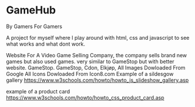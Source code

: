 # GameHub
By Gamers For Gamers

A project for myself where I play around with html, css and javascript to see what works and what dont work.

Website For A Video Game Selling Company, the company sells brand new games but also used games. very similar to GameStop but with better website. GameStop. GameStop, Cdon, Elkjøp, All Images Dowloaded From Google All Icons Dowloaded From Icon8.com
Example of a sildesgow gallery https://www.w3schools.com/howto/howto_js_slideshow_gallery.asp

example of a product card https://www.w3schools.com/howto/howto_css_product_card.asp

